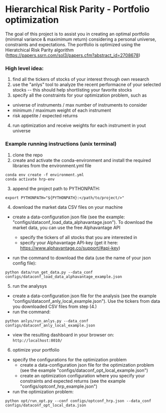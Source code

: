 # Hierarchical Risk Parity - Portfolio optimization

The goal of this project is to assist you in creating an optimal portfolio (minimal variance & maximimum return) considering a personal universe, constraints 
and expectations. The portfolio is optimized using the Hieratchical Risk Parity algorithm (https://papers.ssrn.com/sol3/papers.cfm?abstract_id=2708678)

### High level idea: ###
1. find all the tickers of stocks of your interest through own research
2. use the "anlys" tool to analyze the recent performacne of your selected stocks -- this should help shortlisting your favorite stocks
3. specify all the constraints for your optimization problem, such as
 * universe of instruments / max number of instruments to consider
 * minimum / maximum weight of each instrument
 * risk appetite / expected returns
4. run optimization and receive weights for each instrument in yout universe

### Example running instructions (unix terminal) ###
1. clone the repo
2. create and activate the conda-environment and install the required libraries from the environment.yml file 
```
conda env create -f environment.yml
conda activate hrp-env
```
3. append the project path to PYTHONPATH:
```
export PYTHONPATH="${PYTHONPATH}:</path/to/project/>"
```
4. download the market data CSV files on your machine
* create a data-configuration json file (see the example: "configs/dataconf_load_data_alphavantage.json"). To download the market data, you can use the free 
Alphavantage API
   * specify the tickers of all stocks that you are interested in
   * specify your Alphavantage API-key (get it here: https://www.alphavantage.co/support/#api-key)

* run the command to download the data (use the name of your json config file):
```
python data/run_get_data.py --data_conf configs/dataconf_load_data_alphavantage_example.json 
```
5. run the analysys
* create a data-configuration json file for the analysis (see the example "configs/dataconf_anly_local_example.json"). Use the tickers from data you downloaded CSV files from step (4.)
* run the command:
```
python anlys/run_anlys.py --data_conf configs/dataconf_anly_local_example.json
```
* view the resulting dashboard in your browser on: ```http://localhost:8010/```
6. optimize your portfolio 
* specify the configurations for the optimization problem
   * create a data-configuration json file for the optimization problem (see the example "configs/dataconf_opt_local_example.json")
   * create an optimization configuration where you specify your constraints and expected returns (see the example "configs/optconf_hrp_example.json")
* run the optimization problem:
```
python opt/run_opt.py --conf configs/optconf_hrp.json --data_conf configs/dataconf_opt_local_data.json
```
